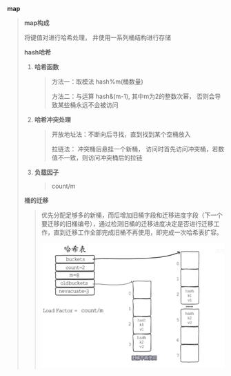 **map**

> **map构成**
>
> 将键值对进行哈希处理， 并使用一系列桶结构进行存储
>
> **hash哈希**
>
> 1. **哈希函数** 
>
>    > 方法一：取模法   hash%m(桶数量)
>    >
>    > 方法二：与运算   hash&(m-1), 其中m为2的整数次幂， 否则会导致某些桶永远不会被访问
>
> 2. **哈希冲突处理**  
>
>    > 开放地址法：不断向后寻找，直到找到某个空桶放入
>    >
>    > 拉链法： 冲突桶后悬挂一个新桶， 访问时首先访问冲突桶，若数值不一致，则访问冲突桶后的拉链
>
> 3. **负载因子**
>
>    > count/m 
>
> **桶的迁移**
>
> > 优先分配足够多的新桶，而后增加旧桶字段和迁移进度字段（下一个要迁移的旧桶编号），通过检测旧桶的迁移进度决定是否进行迁移工作，直到迁移工作全部完成旧桶不再使用，即完成一次哈希表扩容。
> >
> > ![](map.assets/%E6%B8%90%E8%BF%9B%E5%BC%8F%E6%89%A9%E5%AE%B9.PNG)
> >
> > 

